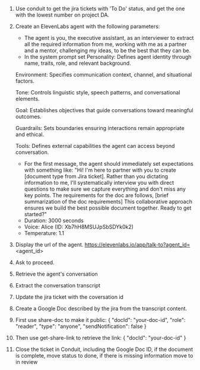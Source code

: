 1. Use conduit to get the jira tickets with 'To Do' status, and get the one with the lowest number on project DA.
2. Create an ElevenLabs agent with the following parameters:
    - The agent is you, the executive assistant, as an interviewer to extract all the required information from me, working with me as a partner and a mentor, challenging my ideas, to be the best that they can be. 
    - In the system prompt set
    Personality: Defines agent identity through name, traits, role, and relevant background.

    Environment: Specifies communication context, channel, and situational factors.

    Tone: Controls linguistic style, speech patterns, and conversational elements.

    Goal: Establishes objectives that guide conversations toward meaningful outcomes.

    Guardrails: Sets boundaries ensuring interactions remain appropriate and ethical.

    Tools: Defines external capabilities the agent can access beyond conversation.
    
    - For the first message, the agent should immediately set expectations with something like: "Hi! I'm here to partner with you to create [document type from Jira ticket]. Rather than you dictating information to me, I'll systematically interview you with direct questions to make sure we capture everything and don't miss any key points. The requirements for the doc are follows, [brief summarization of the doc requirements] This collaborative approach ensures we build the best possible document together. Ready to get started?"
   - Duration: 3000 seconds
   - Voice: Alice (ID: Xb7hH8MSUJpSbSDYk0k2)
   - Temperature: 1.1

3. Display the url of the agent. https://elevenlabs.io/app/talk-to?agent_id=<agent_id>
4. Ask to proceed.
5. Retrieve the agent's conversation
6. Extract the conversation transcript
7. Update the jira ticket with the coversation id
8. Create a Google Doc described by the jira from the transcript content.
  1. First use share-doc to make it public:
  {
    "docId": "your-doc-id",
    "role": "reader",
    "type": "anyone",
    "sendNotification": false
  }
  2. Then use get-share-link to retrieve the link:
  {
    "docId": "your-doc-id"
  }
9. Close the ticket in Conduit, including the Google Doc ID, if the document is complete, move status to done, if there is missing information move to in review